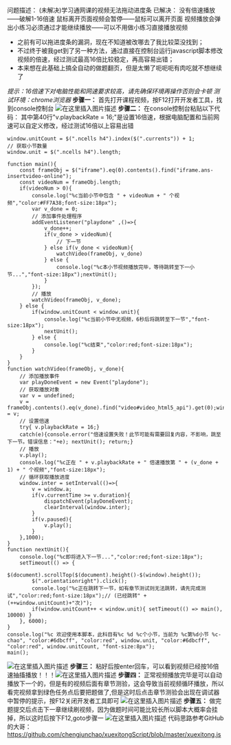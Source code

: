  问题描述： (未解决)学习通网课的视频无法拖动进度条
已解决：
没有倍速播放——破解1-16倍速
鼠标离开页面视频会暂停——鼠标可以离开页面
视频播放会弹出小练习必须通过才能继续播放——可以不用做小练习直接播放视频
 - 之前有可以拖进度条的漏洞，现在不知道被改哪去了我比较菜没找到；
 - 不过终于被我get到了另一种方法，通过直接在控制台运行javascript脚本修改视频的倍速，经过测试最高16倍比较稳定，再高容易出错；
 - 本来想在此基础上搞全自动的做题翻页，但是太懒了呃呃呃有肉吃就不想继续了

*提示：16倍速下对电脑性能和网速要求较高，请先确保环境再操作否则会卡顿*
*测试环境：chrome浏览器*
**步骤一：** 首先打开课程视频，按F12打开开发者工具，找到console控制台
![在这里插入图片描述](https://img-blog.csdnimg.cn/2021040617423965.png?x-oss-process=image/watermark,type_ZmFuZ3poZW5naGVpdGk,shadow_10,text_aHR0cHM6Ly9ibG9nLmNzZG4ubmV0L2EyMjcyMDYyOTY4,size_16,color_FFFFFF,t_70)
**步骤二：** 在console控制台粘贴以下代码：
其中第40行"v.playbackRate = 16;"是设置16倍速，根据电脑配置和当前网速可以自定义修改，经过测试16倍以上容易出错
```
window.unitCount = $(".ncells h4").index($(".currents")) + 1;
// 获取小节数量
window.unit = $(".ncells h4").length;

function main(){
    const frameObj = $("iframe").eq(0).contents().find("iframe.ans-insertvideo-online");
    const videoNum = frameObj.length;
    if(videoNum > 0){
        console.log("%c当前小节中包含 " + videoNum + " 个视频","color:#FF7A38;font-size:18px");
        var v_done = 0;
        // 添加事件处理程序
        addEventListener("playdone" ,()=>{
            v_done++;
            if(v_done > videoNum){
                // 下一节
            } else if(v_done < videoNum){
                watchVideo(frameObj, v_done)
            } else {
                console.log("%c本小节视频播放完毕，等待跳转至下一小节...","font-size:18px");nextUnit();
            }
        });
        // 播放
        watchVideo(frameObj, v_done);
    } else {
        if(window.unitCount < window.unit){
            console.log("%c当前小节中无视频，6秒后将跳转至下一节","font-size:18px");
            nextUnit();
        } else {
            console.log("%c结束","color:red;font-size:18px");
        }
    }
}
function watchVideo(frameObj, v_done){
    // 添加播放事件
    var playDoneEvent = new Event("playdone");
    // 获取播放对象
    var v = undefined;
    v = frameObj.contents().eq(v_done).find("video#video_html5_api").get(0);window.a = v;
    // 设置倍速
    try{ v.playbackRate = 16;}
    catch(e){console.error("倍速设置失败！此节可能有需要回复内容，不影响，跳至下一节。错误信息："+e); nextUnit(); return;}
    // 播放
    v.play();
    console.log("%c正在 " + v.playbackRate + " 倍速播放第 " + (v_done + 1) + " 个视频","font-size:18px");
    // 循环获取播放进度
    window.inter = setInterval(()=>{
        v = window.a;
        if(v.currentTime >= v.duration){
            dispatchEvent(playDoneEvent);
            clearInterval(window.inter);
        }
        if(v.paused){
            v.play();
        }
    },1000);
}
function nextUnit(){
    console.log("%c即将进入下一节...","color:red;font-size:18px");
    setTimeout(() => {
        $(document).scrollTop($(document).height()-$(window).height());
        $(".orientationright").click();
        console.log("%c正在跳转下一节，如有章节测试则无法跳转，请先完成测试","color:red;font-size:18px");// (已经跳转" +(++window.unitCount)+"次)");
        if(window.unitCount++ < window.unit){ setTimeout(() => main(), 10000) }
    }, 6000);
}
console.log("%c 欢迎使用本脚本，此科目有%c %d %c个小节，当前为 %c第%d小节 %c-chao", "color:#6dbcff", "color:red", window.unit, "color:#6dbcff", "color:red", window.unitCount, "font-size:8px");
main();
```
![在这里插入图片描述](https://img-blog.csdnimg.cn/20210406174846992.png?x-oss-process=image/watermark,type_ZmFuZ3poZW5naGVpdGk,shadow_10,text_aHR0cHM6Ly9ibG9nLmNzZG4ubmV0L2EyMjcyMDYyOTY4,size_16,color_FFFFFF,t_70)
**步骤三：** 粘好后按enter回车，可以看到视频已经按16倍速抽搐播放！！！![在这里插入图片描述](https://img-blog.csdnimg.cn/20210406174926318.png?x-oss-process=image/watermark,type_ZmFuZ3poZW5naGVpdGk,shadow_10,text_aHR0cHM6Ly9ibG9nLmNzZG4ubmV0L2EyMjcyMDYyOTY4,size_16,color_FFFFFF,t_70)
**步骤四：** 正常视频播放完毕是可以自动播放下一个的，但是有的视频后面有章节测验，这会导致当前视频循环播放，所以看完视频拿到绿色任务点后要把题做了,但是这时后点击章节测验会出现在调试器中暂停的提示，按F12关闭开发者工具即可
![在这里插入图片描述](https://img-blog.csdnimg.cn/20210406175229767.png?x-oss-process=image/watermark,type_ZmFuZ3poZW5naGVpdGk,shadow_10,text_aHR0cHM6Ly9ibG9nLmNzZG4ubmV0L2EyMjcyMDYyOTY4,size_16,color_FFFFFF,t_70)
**步骤五：** 做完题提交后点击下一章继续刷视频，因为做题时间可能比较长所以脚本大概率会挂掉，所以这时后按下F12,goto步骤一
![在这里插入图片描述](https://img-blog.csdnimg.cn/20210406180905333.png?x-oss-process=image/watermark,type_ZmFuZ3poZW5naGVpdGk,shadow_10,text_aHR0cHM6Ly9ibG9nLmNzZG4ubmV0L2EyMjcyMDYyOTY4,size_16,color_FFFFFF,t_70)
代码思路参考GitHub的大哥：https://github.com/chengjunchao/xuexitongScript/blob/master/xuexitong.js
